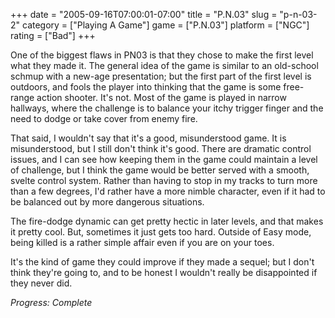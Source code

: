 +++
date = "2005-09-16T07:00:01-07:00"
title = "P.N.03"
slug = "p-n-03-2"
category = ["Playing A Game"]
game = ["P.N.03"]
platform = ["NGC"]
rating = ["Bad"]
+++

One of the biggest flaws in PN03 is that they chose to make the first level what they made it. The general idea of the game is similar to an old-school schmup with a new-age presentation; but the first part of the first level is outdoors, and fools the player into thinking that the game is some free-range action shooter. It's not. Most of the game is played in narrow hallways, where the challenge is to balance your itchy trigger finger and the need to dodge or take cover from enemy fire.

That said, I wouldn't say that it's a good, misunderstood game. It is misunderstood, but I still don't think it's good. There are dramatic control issues, and I can see how keeping them in the game could maintain a level of challenge, but I think the game would be better served with a smooth, svelte control system. Rather than having to stop in my tracks to turn more than a few degrees, I'd rather have a more nimble character, even if it had to be balanced out by more dangerous situations.

The fire-dodge dynamic can get pretty hectic in later levels, and that makes it pretty cool. But, sometimes it just gets too hard. Outside of Easy mode, being killed is a rather simple affair even if you are on your toes.

It's the kind of game they could improve if they made a sequel; but I don't think they're going to, and to be honest I wouldn't really be disappointed if they never did.

<i>Progress: Complete</i>